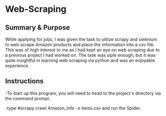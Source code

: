 # Web-Scraping

## Summary & Purpose
While applying for jobs, I was given the task to utilize scrapy and selenium to web scrape Amazon products and place the 
information into a csv file. This was of high interest to me as I had kept an eye on web scraping due to a previous project I had
worked on. The task was siple enough, but it was quite insightful in learning web scraping via python and was an enjoyable experience.

## Instructions
-To start up this program, you will need to head to the project`s directory via the command prompt.

-type #scrapy crawl Amazon_Info -o items.csv and run the Spider.



